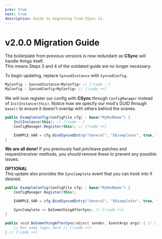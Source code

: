 ```yaml
---
prev: true
next: true
description: Guide to migrating from CSync v1.
---
```


# v2.0.0 Migration Guide
The boilerplate from previous versions is now redundant as **CSync** will handle things itself.<br>
This means Steps 3 and 4 of the outdated guide are no longer necessary.

To begin updating, replace `SyncedInstance` with `SyncedConfig`.<br>
```cs
MyConfig : SyncedInstance<MyConfig> // [!code --]
MyConfig : SyncedConfig<MyConfig> // [!code ++]
```

We will now register our config with **CSync** through `ConfigManager` instead of `InitInstance(this)`.
Notice how we specify our mod's GUID through `base()` to ensure it doesn't overlap with others behind the scenes. 
```cs
public ExampleConfig(ConfigFile cfg) : base("MyModName") {
    InitInstance(this); // [!code --]
    ConfigManager.Register(this); // [!code ++]

    EXAMPLE_VAR = cfg.BindSyncedEntry("General", "bExampleVar", true, "This is an example variable that will be synced.");
}
```

**We are all done!** If you previously had join/leave patches and request/receiver methods, you should remove these to prevent any possible issues.

**OPTIONAL**<br>
This update also provides the `SyncComplete` event that you can hook into if desired.
```cs
public ExampleConfig(ConfigFile cfg) : base("MyModName") {
    ConfigManager.Register(this);

    EXAMPLE_VAR = cfg.BindSyncedEntry("General", "bExampleVar", true, "This is an example variable that will be synced.");

    SyncComplete += DoSomethingAfterSync; // [!code ++]
}

public void DoSomethingAfterSync(object sender, EventArgs args) { // [!code ++]
    // Run some logic here // [!code ++]
} // [!code ++]
```